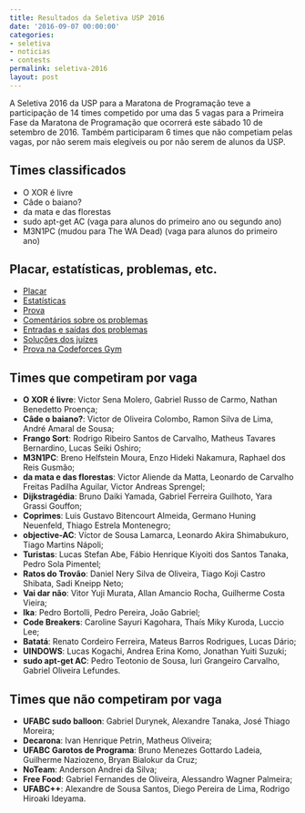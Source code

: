 ```yaml
---
title: Resultados da Seletiva USP 2016
date: '2016-09-07 00:00:00'
categories:
- seletiva
- noticias
- contests
permalink: seletiva-2016
layout: post
---
```


A Seletiva 2016 da USP para a Maratona de Programação teve a participação
de 14 times competido por uma das 5 vagas para a Primeira Fase da Maratona
de Programação que ocorrerá este sábado 10 de setembro de 2016.
Também participaram 6 times que não competiam pelas vagas, por não serem
mais elegíveis ou por não serem de alunos da USP.


## Times classificados
- O XOR é livre
- Câde o baiano?
- da mata e das florestas
- sudo apt-get AC (vaga para alunos do primeiro ano ou segundo ano)
- M3N1PC (mudou para The WA Dead) (vaga para alunos do primeiro ano)


## Placar, estatísticas, problemas, etc.
- [Placar](https://dl.dropboxusercontent.com/u/30620545/detailedscore.html)
- [Estatísticas](https://dl.dropboxusercontent.com/u/30620545/stats.html)
- [Prova](https://dl.dropboxusercontent.com/u/30620545/caderno.pdf)
- [Comentários sobre os problemas](https://dl.dropboxusercontent.com/u/30620545/comentarios.pdf)
- [Entradas e saídas dos problemas](https://dl.dropboxusercontent.com/u/30620545/io.zip)
- [Soluções dos juízes](https://dl.dropboxusercontent.com/u/30620545/solutions.zip)
- [Prova na Codeforces Gym](http://codeforces.com/gym/101064)

## Times que competiram por vaga
- **O XOR é livre**: Victor Sena Molero, Gabriel Russo de Carmo, Nathan Benedetto Proença;
- **Câde o baiano?**: Victor de Oliveira Colombo, Ramon Silva de Lima, André Amaral de Sousa;
- **Frango Sort**: Rodrigo Ribeiro Santos de Carvalho, Matheus Tavares Bernardino, Lucas Seiki Oshiro;
- **M3N1PC**: Breno Helfstein Moura, Enzo Hideki Nakamura, Raphael dos Reis Gusmão;
- **da mata e das florestas**: Victor Aliende da Matta, Leonardo de Carvalho Freitas Padilha Aguilar, Victor Andreas Sprengel;
- **Dijkstragédia**: Bruno Daiki Yamada, Gabriel Ferreira Guilhoto, Yara Grassi Gouffon;
- **Coprimes**: Luis Gustavo Bitencourt Almeida, Germano Huning Neuenfeld, Thiago Estrela Montenegro;
- **objective-AC**: Víctor de Sousa Lamarca, Leonardo Akira Shimabukuro, Tiago Martins Nápoli;
- **Turistas**: Lucas Stefan Abe, Fábio Henrique Kiyoiti dos Santos Tanaka, Pedro Sola Pimentel;
- **Ratos do Trovão**: Daniel Nery Silva de Oliveira, Tiago Koji Castro Shibata, Sadi Kneipp Neto;
- **Vai dar não**: Vitor Yuji Murata, Allan Amancio Rocha, Guilherme Costa Vieira;
- **Ika**: Pedro Bortolli, Pedro Pereira, João Gabriel;
- **Code Breakers**: Caroline Sayuri Kagohara, Thaís Miky Kuroda, Luccio Lee;
- **Batatá**: Renato Cordeiro Ferreira, Mateus Barros Rodrigues, Lucas Dário;
- **UINDOWS**: Lucas Kogachi, Andrea Erina Komo, Jonathan Yuiti Suzuki;
- **sudo apt-get AC**: Pedro Teotonio de Sousa, Iuri Grangeiro Carvalho, Gabriel Oliveira Lefundes.

## Times que não competiram por vaga

- **UFABC sudo balloon**: Gabriel Durynek, Alexandre Tanaka, José Thiago Moreira;
- **Decarona**: Ivan Henrique Petrin, Matheus Oliveira;
- **UFABC Garotos de Programa**: Bruno Menezes Gottardo Ladeia, Guilherme Naziozeno, Bryan Bialokur da Cruz;
- **NoTeam**: Anderson Andrei da Silva;
- **Free Food**: Gabriel Fernandes de Oliveira, Alessandro Wagner Palmeira;
- **UFABC++**: Alexandre de Sousa Santos, Diego Pereira de Lima, Rodrigo Hiroaki Ideyama.
